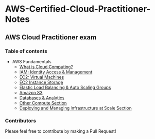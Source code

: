 # AWS-Certified-Cloud-Practitioner-Notes

## AWS Cloud Practitioner exam

### Table of contents

- AWS Fundamentals
  - [What is Cloud Computing?](/cloud_computing.md)
  - [IAM: Identity Access & Management](/iam.md)
  - [EC2: Virtual Machines](/ec2.md)
  - [EC2 Instance Storage](/ec2_storage.md)
  - [Elastic Load Balancing & Auto Scaling Groups](/elb_asg.md)
  - [Amazon S3](/s3.md)
  - [Databases & Analytics](/databases.md)
  - [Other Compute Section](/other_compute.md)
  - [Deploying and Managing Infrastructure at Scale Section](/deploying.md)

### Contributors

Please feel free to contribute by making a Pull Request!
